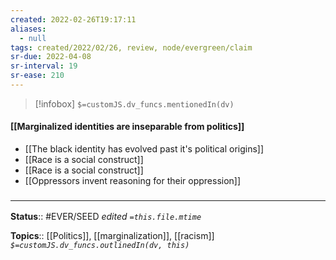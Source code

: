 ```yaml
---
created: 2022-02-26T19:17:11 
aliases:
  - null
tags: created/2022/02/26, review, node/evergreen/claim
sr-due: 2022-04-08
sr-interval: 19
sr-ease: 210
---
```

> [!infobox]
`$=customJS.dv_funcs.mentionedIn(dv)`

#### [[Marginalized identities are inseparable from politics]] 

- [[The black identity has evolved past it's political origins]]
- [[Race is a social construct]]
- [[Race is a social construct]]
- [[Oppressors invent reasoning for their oppression]]

### <hr class="footnote"/>

**Status**:: #EVER/SEED 
*edited `=this.file.mtime`*

**Topics**:: [[Politics]], [[marginalization]], [[racism]]
*`$=customJS.dv_funcs.outlinedIn(dv, this)`*
